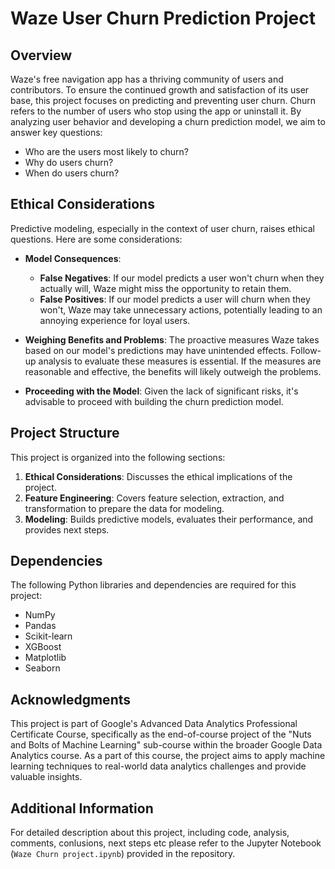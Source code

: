# Waze User Churn Prediction Project

## Overview

Waze's free navigation app has a thriving community of users and contributors. To ensure the continued growth and satisfaction of its user base, this project focuses on predicting and preventing user churn. Churn refers to the number of users who stop using the app or uninstall it. By analyzing user behavior and developing a churn prediction model, we aim to answer key questions:

- Who are the users most likely to churn?
- Why do users churn?
- When do users churn?

## Ethical Considerations

Predictive modeling, especially in the context of user churn, raises ethical questions. Here are some considerations:

- **Model Consequences**:
    - **False Negatives**: If our model predicts a user won't churn when they actually will, Waze might miss the opportunity to retain them.
    - **False Positives**: If our model predicts a user will churn when they won't, Waze may take unnecessary actions, potentially leading to an annoying experience for loyal users.

- **Weighing Benefits and Problems**: The proactive measures Waze takes based on our model's predictions may have unintended effects. Follow-up analysis to evaluate these measures is essential. If the measures are reasonable and effective, the benefits will likely outweigh the problems.

- **Proceeding with the Model**: Given the lack of significant risks, it's advisable to proceed with building the churn prediction model.

## Project Structure

This project is organized into the following sections:

1. **Ethical Considerations**: Discusses the ethical implications of the project.
2. **Feature Engineering**: Covers feature selection, extraction, and transformation to prepare the data for modeling.
3. **Modeling**: Builds predictive models, evaluates their performance, and provides next steps.

## Dependencies

The following Python libraries and dependencies are required for this project:

- NumPy
- Pandas
- Scikit-learn
- XGBoost
- Matplotlib
- Seaborn

## Acknowledgments

This project is part of Google's Advanced Data Analytics Professional Certificate Course, specifically as the end-of-course project of the "Nuts and Bolts of Machine Learning" sub-course within the broader Google Data Analytics course. As a part of this course, the project aims to apply machine learning techniques to real-world data analytics challenges and provide valuable insights.

## Additional Information

For detailed description about this project, including code, analysis, comments, conlusions, next steps etc please refer to the Jupyter Notebook (`Waze Churn project.ipynb`) provided in the repository.
